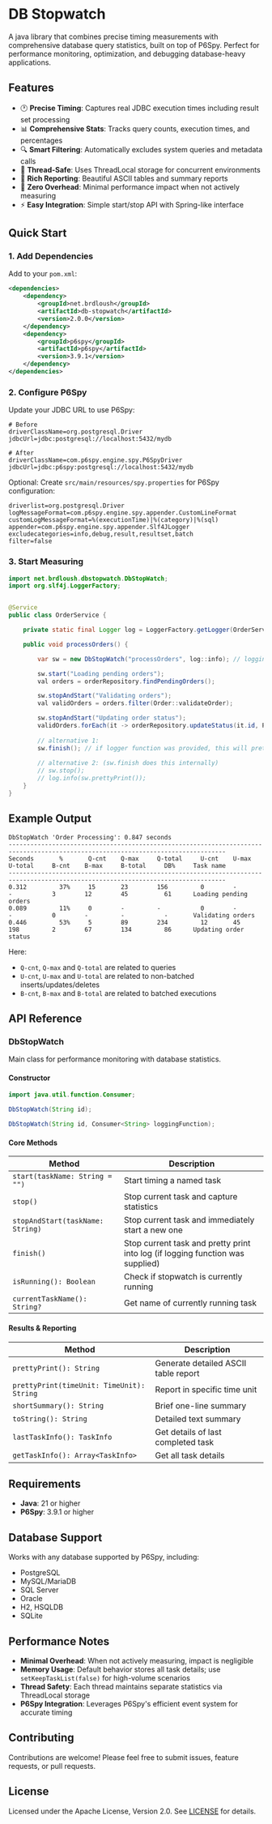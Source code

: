 # DB Stopwatch

A java library that combines precise timing measurements with comprehensive database query statistics, built on top of P6Spy. Perfect for performance monitoring, optimization, and debugging database-heavy applications.

## Features

- 🕐 **Precise Timing**: Captures real JDBC execution times including result set processing
- 📊 **Comprehensive Stats**: Tracks query counts, execution times, and percentages
- 🔍 **Smart Filtering**: Automatically excludes system queries and metadata calls
- 🧵 **Thread-Safe**: Uses ThreadLocal storage for concurrent environments
- 📝 **Rich Reporting**: Beautiful ASCII tables and summary reports
- 🚀 **Zero Overhead**: Minimal performance impact when not actively measuring
- ⚡ **Easy Integration**: Simple start/stop API with Spring-like interface

## Quick Start

### 1. Add Dependencies

Add to your `pom.xml`:

```xml
<dependencies>
    <dependency>
        <groupId>net.brdloush</groupId>
        <artifactId>db-stopwatch</artifactId>
        <version>2.0.0</version>
    </dependency>
    <dependency>
        <groupId>p6spy</groupId>
        <artifactId>p6spy</artifactId>
        <version>3.9.1</version>
    </dependency>
</dependencies>
```

### 2. Configure P6Spy

Update your JDBC URL to use P6Spy:
```
# Before
driverClassName=org.postgresql.Driver
jdbcUrl=jdbc:postgresql://localhost:5432/mydb

# After 
driverClassName=com.p6spy.engine.spy.P6SpyDriver
jdbcUrl=jdbc:p6spy:postgresql://localhost:5432/mydb
```

Optional: Create `src/main/resources/spy.properties` for P6Spy configuration:
```properties
driverlist=org.postgresql.Driver
logMessageFormat=com.p6spy.engine.spy.appender.CustomLineFormat
customLogMessageFormat=%(executionTime)|%(category)|%(sql)
appender=com.p6spy.engine.spy.appender.Slf4JLogger
excludecategories=info,debug,result,resultset,batch
filter=false
```

### 3. Start Measuring

```java
import net.brdloush.dbstopwatch.DbStopWatch;
import org.slf4j.LoggerFactory;


@Service
public class OrderService {

    private static final Logger log = LoggerFactory.getLogger(OrderService.class);

    public void processOrders() {

        var sw = new DbStopWatch("processOrders", log::info); // logging function is optional; it helps to visually split the statements/queries logged by p6spy 

        sw.start("Loading pending orders");
        val orders = orderRepository.findPendingOrders();

        sw.stopAndStart("Validating orders");
        val validOrders = orders.filter(Order::validateOrder);

        sw.stopAndStart("Updating order status");
        validOrders.forEach(it -> orderRepository.updateStatus(it.id, PROCESSED));
        
        // alternative 1: 
        sw.finish(); // if logger function was provided, this will pretty-print the result
        
        // alternative 2: (sw.finish does this internally)
        // sw.stop();
        // log.info(sw.prettyPrint());
    }
}
```

## Example Output

```
DbStopWatch 'Order Processing': 0.847 seconds
----------------------------------------------------------------------------------------------------------------------------------
Seconds       %       Q-cnt    Q-max     Q-total     U-cnt    U-max     U-total     B-cnt    B-max     B-total     DB%     Task name
----------------------------------------------------------------------------------------------------------------------------------
0.312         37%     15       23        156         0        -         -           3        12        45          61      Loading pending orders
0.089         11%     0        -         -           0        -         -           0        -         -           -       Validating orders  
0.446         53%     5        89        234         12       45        198         2        67        134         86      Updating order status
```

Here:

- `Q-cnt`, `Q-max` and `Q-total` are related to queries
- `U-cnt`, `U-max` and `U-total` are related to non-batched inserts/updates/deletes
- `B-cnt`, `B-max` and `B-total` are related to batched executions

## API Reference

### DbStopWatch

Main class for performance monitoring with database statistics.

#### Constructor

```java
import java.util.function.Consumer;

DbStopWatch(String id);

DbStopWatch(String id, Consumer<String> loggingFunction);
```

#### Core Methods

| Method                           | Description                                                                    |
|----------------------------------|--------------------------------------------------------------------------------|
| `start(taskName: String = "")`   | Start timing a named task                                                      |
| `stop()`                         | Stop current task and capture statistics                                       |
| `stopAndStart(taskName: String)` | Stop current task and immediately start a new one                              |
| `finish()`                       | Stop current task and pretty print into log (if logging function was supplied) |
| `isRunning(): Boolean`           | Check if stopwatch is currently running                                        |
| `currentTaskName(): String?`     | Get name of currently running task                                             |


#### Results & Reporting

| Method | Description |
|--------|-------------|
| `prettyPrint(): String` | Generate detailed ASCII table report |
| `prettyPrint(timeUnit: TimeUnit): String` | Report in specific time unit |
| `shortSummary(): String` | Brief one-line summary |
| `toString(): String` | Detailed text summary |
| `lastTaskInfo(): TaskInfo` | Get details of last completed task |
| `getTaskInfo(): Array<TaskInfo>` | Get all task details |

## Requirements

- **Java**: 21 or higher
- **P6Spy**: 3.9.1 or higher

## Database Support

Works with any database supported by P6Spy, including:
- PostgreSQL
- MySQL/MariaDB  
- SQL Server
- Oracle
- H2, HSQLDB
- SQLite

## Performance Notes

- **Minimal Overhead**: When not actively measuring, impact is negligible
- **Memory Usage**: Default behavior stores all task details; use `setKeepTaskList(false)` for high-volume scenarios
- **Thread Safety**: Each thread maintains separate statistics via ThreadLocal storage
- **P6Spy Integration**: Leverages P6Spy's efficient event system for accurate timing

## Contributing

Contributions are welcome! Please feel free to submit issues, feature requests, or pull requests.

## License

Licensed under the Apache License, Version 2.0. See [LICENSE](LICENSE) for details.
